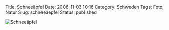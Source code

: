 Title: Schneeäpfel
Date: 2006-11-03 10:16
Category: Schweden
Tags: Foto, Natur
Slug: schneeaepfel
Status: published

![Schneeäpfel](/pic/schneeapfel.jpg "Schneeäpfel")

